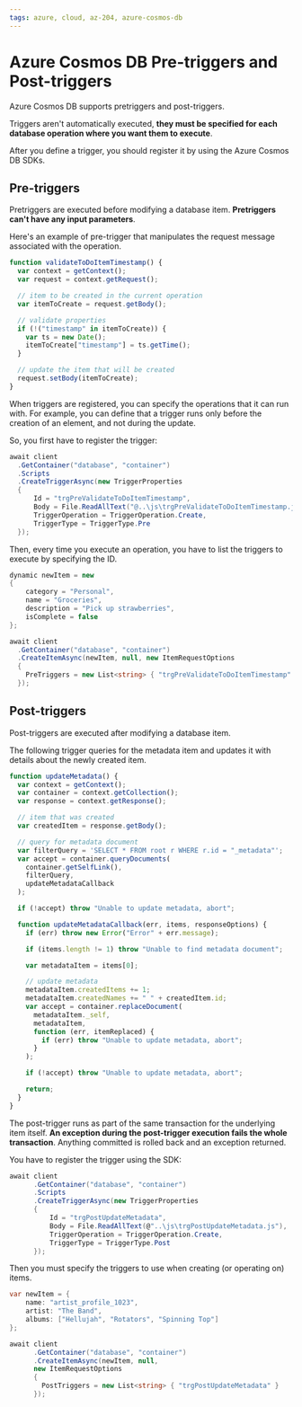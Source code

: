 ```yaml
---
tags: azure, cloud, az-204, azure-cosmos-db
---
```


# Azure Cosmos DB Pre-triggers and Post-triggers

Azure Cosmos DB supports pretriggers and post-triggers.

Triggers aren't automatically executed, **they must be specified for each database operation where you want them to execute**.

After you define a trigger, you should register it by using the Azure Cosmos DB SDKs.

## Pre-triggers

Pretriggers are executed before modifying a database item. **Pretriggers can't have any input parameters**.

Here's an example of pre-trigger that manipulates the request message associated with the operation.

```js
function validateToDoItemTimestamp() {
  var context = getContext();
  var request = context.getRequest();

  // item to be created in the current operation
  var itemToCreate = request.getBody();

  // validate properties
  if (!("timestamp" in itemToCreate)) {
    var ts = new Date();
    itemToCreate["timestamp"] = ts.getTime();
  }

  // update the item that will be created
  request.setBody(itemToCreate);
}
```

When triggers are registered, you can specify the operations that it can run with. For example, you can define that a trigger runs only before the creation of an element, and not during the update.

So, you first have to register the trigger:

```cs
await client
  .GetContainer("database", "container")
  .Scripts
  .CreateTriggerAsync(new TriggerProperties
  {
      Id = "trgPreValidateToDoItemTimestamp",
      Body = File.ReadAllText("@..\js\trgPreValidateToDoItemTimestamp.js"),
      TriggerOperation = TriggerOperation.Create,
      TriggerType = TriggerType.Pre
  });
```

Then, every time you execute an operation, you have to list the triggers to execute by specifying the ID.

```cs
dynamic newItem = new
{
    category = "Personal",
    name = "Groceries",
    description = "Pick up strawberries",
    isComplete = false
};

await client
  .GetContainer("database", "container")
  .CreateItemAsync(newItem, null, new ItemRequestOptions
  {
    PreTriggers = new List<string> { "trgPreValidateToDoItemTimestamp" }
  });
```

## Post-triggers

Post-triggers are executed after modifying a database item.

The following trigger queries for the metadata item and updates it with details about the newly created item.

```js
function updateMetadata() {
  var context = getContext();
  var container = context.getCollection();
  var response = context.getResponse();

  // item that was created
  var createdItem = response.getBody();

  // query for metadata document
  var filterQuery = 'SELECT * FROM root r WHERE r.id = "_metadata"';
  var accept = container.queryDocuments(
    container.getSelfLink(),
    filterQuery,
    updateMetadataCallback
  );

  if (!accept) throw "Unable to update metadata, abort";

  function updateMetadataCallback(err, items, responseOptions) {
    if (err) throw new Error("Error" + err.message);

    if (items.length != 1) throw "Unable to find metadata document";

    var metadataItem = items[0];

    // update metadata
    metadataItem.createdItems += 1;
    metadataItem.createdNames += " " + createdItem.id;
    var accept = container.replaceDocument(
      metadataItem._self,
      metadataItem,
      function (err, itemReplaced) {
        if (err) throw "Unable to update metadata, abort";
      }
    );

    if (!accept) throw "Unable to update metadata, abort";

    return;
  }
}
```

The post-trigger runs as part of the same transaction for the underlying item itself. **An exception during the post-trigger execution fails the whole transaction**. Anything committed is rolled back and an exception returned.

You have to register the trigger using the SDK:

```cs
await client
      .GetContainer("database", "container")
      .Scripts
      .CreateTriggerAsync(new TriggerProperties
      {
          Id = "trgPostUpdateMetadata",
          Body = File.ReadAllText(@"..\js\trgPostUpdateMetadata.js"),
          TriggerOperation = TriggerOperation.Create,
          TriggerType = TriggerType.Post
      });
```

Then you must specify the triggers to use when creating (or operating on) items.

```cs
var newItem = {
    name: "artist_profile_1023",
    artist: "The Band",
    albums: ["Hellujah", "Rotators", "Spinning Top"]
};

await client
      .GetContainer("database", "container")
      .CreateItemAsync(newItem, null,
      new ItemRequestOptions
      {
        PostTriggers = new List<string> { "trgPostUpdateMetadata" }
      });
```

